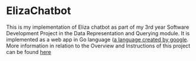 # ElizaChatbot
This is my implementation of Eliza chatbot as part of my 3rd year Software Development Project in the Data Representation and Querying module. It is implemented as a web app in Go language ([a language created by google](https://en.wikipedia.org/wiki/Go_(programming_language)).
More information in relation to the Overview and Instructions of this project can be found [here](https://data-representation.github.io/problems/project.html)




